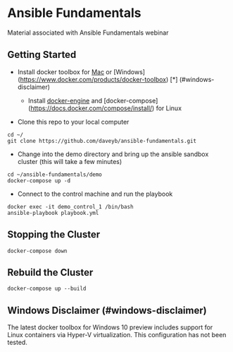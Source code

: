 # Ansible Fundamentals
Material associated with Ansible Fundamentals webinar

## Getting Started

- Install docker toolbox for [Mac](https://www.docker.com/products/docker-toolbox) or [Windows] (https://www.docker.com/products/docker-toolbox) [*] (#windows-disclaimer)
  - Install [docker-engine](https://docs.docker.com/engine/installation/) and [docker-compose] (https://docs.docker.com/compose/install/) for Linux

- Clone this repo to your local computer
```
cd ~/
git clone https://github.com/daveyb/ansible-fundamentals.git
```

- Change into the demo directory and bring up the ansible sandbox cluster (this will take a few minutes)
```
cd ~/ansible-fundamentals/demo
docker-compose up -d
```

- Connect to the control machine and run the playbook
```
docker exec -it demo_control_1 /bin/bash
ansible-playbook playbook.yml
```

## Stopping the Cluster
```
docker-compose down
```

## Rebuild the Cluster
```
docker-compose up --build
```

## Windows Disclaimer (#windows-disclaimer)
The latest docker toolbox for Windows 10 preview includes support for Linux containers via Hyper-V virtualization. This configuration has not been tested.
